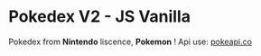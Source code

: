 # Pokedex V2 - JS Vanilla 

Pokedex from **Nintendo** liscence, **Pokemon** !
Api use: [pokeapi.co](http://handlebarsjs.com/)